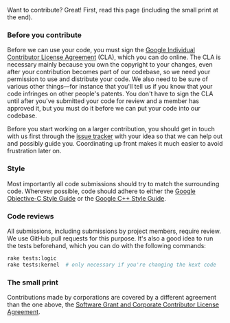 Want to contribute? Great! First, read this page (including the small print at the end).

### Before you contribute
Before we can use your code, you must sign the
[Google Individual Contributor License Agreement](https://developers.google.com/open-source/cla/individual)
(CLA), which you can do online. The CLA is necessary mainly because you own the
copyright to your changes, even after your contribution becomes part of our
codebase, so we need your permission to use and distribute your code. We also
need to be sure of various other things—for instance that you'll tell us if you
know that your code infringes on other people's patents. You don't have to sign
the CLA until after you've submitted your code for review and a member has
approved it, but you must do it before we can put your code into our codebase.

Before you start working on a larger contribution, you should get in touch with
us first through the [issue tracker](https://github.com/google/santa/issues)
with your idea so that we can help out and possibly guide you. Coordinating up 
front makes it much easier to avoid frustration later on.

### Style

Most importantly all code submissions should try to match the surrounding code.
Wherever possible, code should adhere to either the
[Google Objective-C Style Guide](http://google-styleguide.googlecode.com/svn/trunk/objcguide.xml)
or the [Google C++ Style Guide](http://google-styleguide.googlecode.com/svn/trunk/cppguide.html).

### Code reviews
All submissions, including submissions by project members, require review. We
use GitHub pull requests for this purpose. It's also a good idea to run the
tests beforehand, which you can do with the following commands:

```sh
rake tests:logic
rake tests:kernel  # only necessary if you're changing the kext code
```

### The small print
Contributions made by corporations are covered by a different agreement than
the one above, the [Software Grant and Corporate Contributor License Agreement](https://developers.google.com/open-source/cla/corporate).
